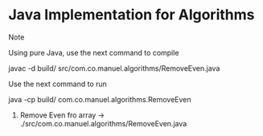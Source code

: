 # Java Implementation for Algorithms

> [!NOTE]
> Using pure Java, use the next command to compile
>
> javac -d build/ src/com.co.manuel.algorithms/RemoveEven.java
>
> Use the next command to run
>
> java -cp build/ com.co.manuel.algorithms.RemoveEven

1. Remove Even fro array -> ./src/com.co.manuel.algorithms/RemoveEven.java
